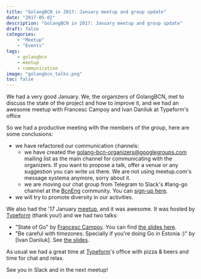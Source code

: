 ```yaml
---
title: "GolangBCN in 2017: January meetup and group update"
date: "2017-05-02"
description: "GolangBCN in 2017: January meetup and group update"
draft: false
categories:
    - "Meetup"
    - "Events"
tags:
    - golangbcn
    - meetup
    - communication
image: "golangbcn_talks.png"
toc: false
---
```


We had a very good January. We, the organizers of GolangBCN, met to discuss the state of the project and how to improve it, and we had an awesome meetup with Francesc Campoy and Ivan Daniluk at Typeform's office

<!--more-->

So we had a productive meeting with the members of the group, here are some conclusions:

- we have refactored our communication channels:
    - we have created the golang-bcn-organizers@googlegroups.com mailing list as the main channel for communicating with the organizers. If you want to propose a talk, offer a venue or any suggestion you can write us there. We are not using meetup.com's message systema anymore, sorry about it.
    - we are moving our chat group from Telegram to Slack's #lang-go channel at the [BcnEng] community. You can [sign-up here].
- we will try to promote diversity in our activities.

We also had the '17 January [meetup], and it was awesome. It was hosted by [Typeform] (thank you!) and we had two talks:

- "State of Go" by [Francesc Campoy]. You can find [the slides here].
- "Be careful with timezones. Specially if you're doing Go in Estonia :)" by [Ivan Daniluk]. See [the slides].

As usual we had a great time at [Typeform]'s office with pizza & beers and time for chat and relax.

See you in Slack and in the next meetup!

  [BcnEng]: http://bcneng.net/ "BcnEng home page"
  [sign-up here]: http://slack.bcneng.net/ "BcnEng sign-up page"
  [Typeform]: http://typeform.com "Typeform"
  [meetup]: https://www.meetup.com/Golang-Barcelona/events/237049935/ "GolangBCN meetup"
  [Francesc Campoy]: https://twitter.com/francesc "@francesc"
  [the slides here]: https://talks.golang.org/2017/state-of-go.slide#1 "The State of Go slides"
  [Ivan Danyliuk]: https://twitter.com/idanyliuk "@idanyliuk"
  [the slides]: http://divan.github.io/talks/2017/01bcn/GoTimezones.pdf "Go Timezones slides"
